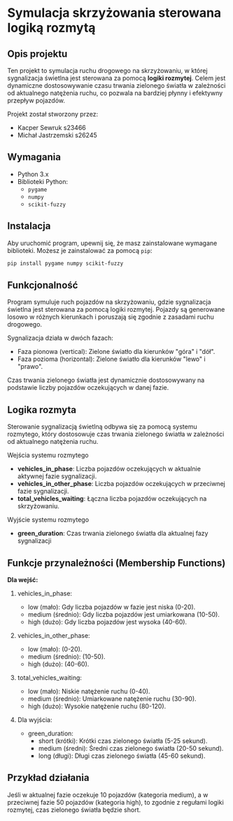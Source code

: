 # Symulacja skrzyżowania sterowana logiką rozmytą

## Opis projektu

Ten projekt to symulacja ruchu drogowego na skrzyżowaniu, w której sygnalizacja świetlna jest sterowana za pomocą **logiki rozmytej**. Celem jest dynamiczne dostosowywanie czasu trwania zielonego światła w zależności od aktualnego natężenia ruchu, co pozwala na bardziej płynny i efektywny przepływ pojazdów.

Projekt został stworzony przez:

- Kacper Sewruk s23466
- Michał Jastrzemski s26245

## Wymagania

- Python 3.x
- Biblioteki Python:
  - `pygame`
  - `numpy`
  - `scikit-fuzzy`

## Instalacja

Aby uruchomić program, upewnij się, że masz zainstalowane wymagane biblioteki. Możesz je zainstalować za pomocą `pip`:

```bash
pip install pygame numpy scikit-fuzzy
```


## Funkcjonalność

Program symuluje ruch pojazdów na skrzyżowaniu, gdzie sygnalizacja świetlna jest sterowana za pomocą logiki rozmytej. Pojazdy są generowane losowo w różnych kierunkach i poruszają się zgodnie z zasadami ruchu drogowego.

Sygnalizacja działa w dwóch fazach:
- Faza pionowa (vertical): Zielone światło dla kierunków "góra" i "dół".
- Faza pozioma (horizontal): Zielone światło dla kierunków "lewo" i "prawo".

Czas trwania zielonego światła jest dynamicznie dostosowywany na podstawie liczby pojazdów oczekujących w danej fazie.

## Logika rozmyta

Sterowanie sygnalizacją świetlną odbywa się za pomocą systemu rozmytego, który dostosowuje czas trwania zielonego światła w zależności od aktualnego natężenia ruchu.

Wejścia systemu rozmytego
- **vehicles_in_phase**: Liczba pojazdów oczekujących w aktualnie aktywnej fazie sygnalizacji.
- **vehicles_in_other_phase**: Liczba pojazdów oczekujących w przeciwnej fazie sygnalizacji.
- **total_vehicles_waiting**: Łączna liczba pojazdów oczekujących na skrzyżowaniu.

Wyjście systemu rozmytego
- **green_duration**: Czas trwania zielonego światła dla aktualnej fazy sygnalizacji

## Funkcje przynależności (Membership Functions)

**Dla wejść:**
1. vehicles_in_phase:
   - low (mało): Gdy liczba pojazdów w fazie jest niska (0-20).
   - medium (średnio): Gdy liczba pojazdów jest umiarkowana (10-50).
   - high (dużo): Gdy liczba pojazdów jest wysoka (40-60).
2. vehicles_in_other_phase:
   - low (mało): (0-20).
   - medium (średnio): (10-50).
   - high (dużo): (40-60).
3. total_vehicles_waiting:
   - low (mało): Niskie natężenie ruchu (0-40).
   - medium (średnio): Umiarkowane natężenie ruchu (30-90).
   - high (dużo): Wysokie natężenie ruchu (80-120).
  
4. Dla wyjścia:
   - green_duration:
     - short (krótki): Krótki czas zielonego światła (5-25 sekund).
     - medium (średni): Średni czas zielonego światła (20-50 sekund).
     - long (długi): Długi czas zielonego światła (45-60 sekund).
    

## Przykład działania

Jeśli w aktualnej fazie oczekuje 10 pojazdów (kategoria medium), a w przeciwnej fazie 50 pojazdów (kategoria high), to zgodnie z regułami logiki rozmytej, czas zielonego światła będzie short.







